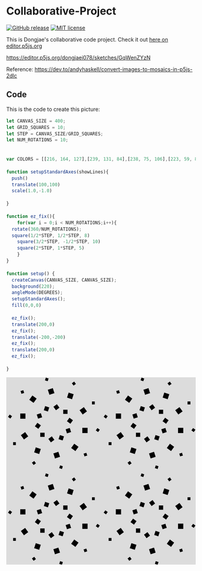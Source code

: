 # Collaborative-Project

[![GitHub release](https://img.shields.io/github/release/dongdongthedingdong/Collaborative-Project.svg)](https://GitHub.com/dongdongthedingdong/Collaborative-Projectt/releases/)
[![MIT license](https://img.shields.io/github/license/dongdongthedingdong/Collaborative-Project)](https://dongdongthedingdong.mit-license.org/)


This is Dongjae's collaborative code project. Check it out [here on editor.p5js.org](https://editor.p5js.org/kreier/sketches/konTWbbVt)

https://editor.p5js.org/dongjaei078/sketches/GqWenZYzN

Reference: https://dev.to/andyhaskell/convert-images-to-mosaics-in-p5js-2dlc

## Code

This is the code to create this picture:

``` js
let CANVAS_SIZE = 400;
let GRID_SQUARES = 10;
let STEP = CANVAS_SIZE/GRID_SQUARES;
let NUM_ROTATIONS = 10;


var COLORS = [[216, 164, 127],[239, 131, 84],[238, 75, 106],[223, 59, 87],[15, 113, 115], [13, 31, 45]]

function setupStandardAxes(showLines){
  push()
  translate(100,100)
  scale(1.0,-1.0)

}

function ez_fix(){
    for(var i = 0;i < NUM_ROTATIONS;i++){
  rotate(360/NUM_ROTATIONS);
  square(1/2*STEP, 1/2*STEP, 8)
    square(3/2*STEP, -1/2*STEP, 10)
    square(2*STEP, 1*STEP, 5)
    }
}

function setup() {
  createCanvas(CANVAS_SIZE, CANVAS_SIZE);
  background(220);
  angleMode(DEGREES);
  setupStandardAxes();
  fill(0,0,0)
  
  ez_fix();
  translate(200,0)
  ez_fix();
  translate(-200,-200)
  ez_fix();
  translate(200,0)
  ez_fix();
 
}
```

![link descripion](scetch1.png)
